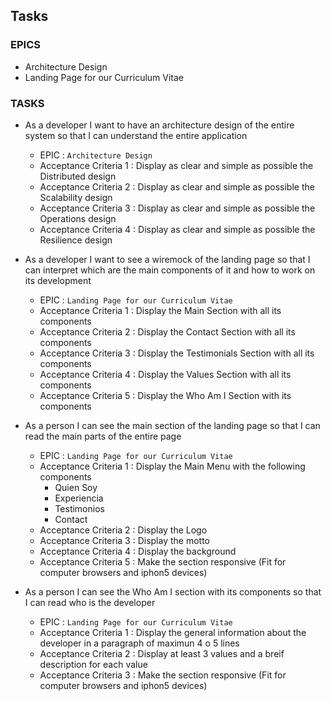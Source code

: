 ## Tasks

### EPICS

* Architecture Design
* Landing Page for our Curriculum Vitae

### TASKS

* As a developer I want to have an architecture design of the entire system so that I can understand the entire application
  * EPIC : ``` Architecture Design   ```
  * Acceptance Criteria 1 : Display as clear and simple as possible the Distributed design
  * Acceptance Criteria 2 : Display as clear and simple as possible the Scalability design
  * Acceptance Criteria 3 : Display as clear and simple as possible the Operations design
  * Acceptance Criteria 4 : Display as clear and simple as possible the Resilience design

* As a developer I want to see a wiremock of the landing page so that I can interpret which are the main components of it and how to work on its development 
  * EPIC : ``` Landing Page for our Curriculum Vitae  ```
  * Acceptance Criteria 1 : Display the Main Section with all its components
  * Acceptance Criteria 2 : Display the Contact Section with all its components
  * Acceptance Criteria 3 : Display the Testimonials Section with all its components
  * Acceptance Criteria 4 : Display the Values Section with all its components
  * Acceptance Criteria 5 : Display the Who Am I Section with its components

* As a person I can see the main section of the landing page so that I can read the main parts of the entire page 
  * EPIC : ``` Landing Page for our Curriculum Vitae  ```
  * Acceptance Criteria 1 : Display the Main Menu with the following components
    * Quien Soy
    * Experiencia
    * Testimonios
    * Contact
  * Acceptance Criteria 2 : Display the Logo
  * Acceptance Criteria 3 : Display the motto
  * Acceptance Criteria 4 : Display the background
  * Acceptance Criteria 5 : Make the section responsive (Fit for computer browsers and iphon5 devices)

* As a person I can see the Who Am I section with its components so that I can read who is the developer
  * EPIC : ``` Landing Page for our Curriculum Vitae  ```
  * Acceptance Criteria 1 : Display the general information about the developer in a paragraph of maximun 4 o 5 lines
  * Acceptance Criteria 2 : Display at least 3 values and a breif description for each value
  * Acceptance Criteria 3 : Make the section responsive (Fit for computer browsers and iphon5 devices)
